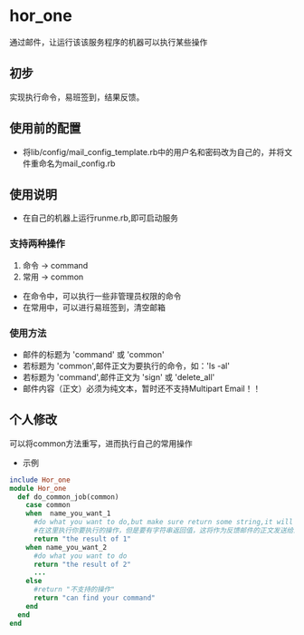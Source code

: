 # hor_one
通过邮件，让运行该该服务程序的机器可以执行某些操作
## 初步
实现执行命令，易班签到，结果反馈。
## 使用前的配置
- 将lib/config/mail_config_template.rb中的用户名和密码改为自己的，并将文件重命名为mail_config.rb
## 使用说明
- 在自己的机器上运行runme.rb,即可启动服务
### 支持两种操作
1. 命令 -> command
2. 常用 -> common
- 在命令中，可以执行一些非管理员权限的命令
- 在常用中，可以进行易班签到，清空邮箱
### 使用方法
- 邮件的标题为 'command' 或 'common'
- 若标题为 'common',邮件正文为要执行的命令，如：'ls -al'
- 若标题为 'command',邮件正文为 'sign' 或 'delete_all'
- 邮件内容（正文）必须为纯文本，暂时还不支持Multipart Email！！
## 个人修改
可以将common方法重写，进而执行自己的常用操作
- 示例
```ruby
include Hor_one
module Hor_one
  def do_common_job(common)
    case common
    when  name_you_want_1
      #do what you want to do,but make sure return some string,it will feedback to you
      #在这里执行你要执行的操作，但是要有字符串返回值，这将作为反馈邮件的正文发送给您
      return "the result of 1"
    when name_you_want_2
      #do what you want to do
      return "the result of 2"
      ...
    else
      #return "不支持的操作"
      return "can find your command"
    end
  end
end
  ```
